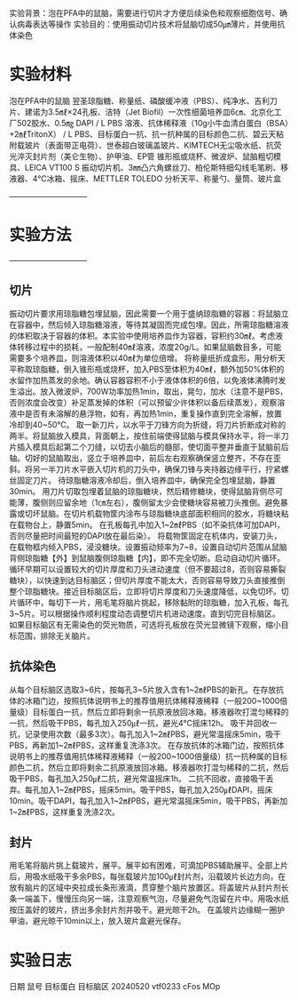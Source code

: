 实验背景：泡在PFA中的鼠脑，需要进行切片才方便后续染色和观察细胞信号、确认病毒表达等操作
实验目的：使用振动切片技术将鼠脑切成50㎛薄片，并使用抗体染色

# 实验材料
泡在PFA中的鼠脑
翌圣琼脂糖、称量纸、磷酸缓冲液（PBS）、纯净水、吉利刀片、建诺为3.5㎖×24孔板、洁特（Jet Biofil）一次性细菌培养皿6㎝、北京化工厂502胶水、0.5㎎ DAPI / L PBS 溶液、抗体稀释液（10g小牛血清白蛋白（BSA）+2㎖TritonX） / L PBS、目标蛋白一抗、抗一抗种属的目标颜色二抗、碧云天粘附载玻片（表面带正电荷）、世泰超白玻璃盖玻片、KIMTECH无尘吸水纸、抗荧光淬灭封片剂（美仑生物）、护甲油、EP管
锥形瓶或烧杯、微波炉、鼠脑粗切模具、LEICA VT100 S 振动切片机、3㎜凸六角螺丝刀、柏伦斯特细勾线毛笔刷、移液器、4℃冰箱、摇床、METTLER TOLEDO 分析天平、称量勺、量筒、玻片盒

——————————
# 实验方法
——————————
## 切片
振动切片要求用琼脂糖包埋鼠脑，因此需要一个用于盛纳琼脂糖的容器：将鼠脑立在容器中，然后倾入琼脂糖溶液，等待其凝固而完成包埋。因此，所需琼脂糖溶液的体积取决于容器的体积。本实验中使用培养皿作为容器，容积约30㎖。考虑液体转移过程中的损耗，一般配制40㎖溶液，浓度20g/L。如果鼠脑数目多，可能需要多个培养皿，则溶液体积以40㎖为单位倍增。
将称量纸折成盒形，用分析天平称取琼脂糖，倒入锥形瓶或烧杯，加入PBS至体积为40㎖，额外加50%体积的水留作加热蒸发的余地。确认容器容积不小于液体体积的6倍，以免液体沸腾时发生溢出。放入微波炉，700W功率加热1min，取出，晃匀，加水（注意不是PBS，否则浓度会改变）补足蒸发掉的体积（可以预留少许体积以备后续蒸发），观察溶液中是否有未溶解的悬浮物，如有，再加热1min，重复操作直到完全溶解，放置冷却到40~50℃。
取一新刀片，以水平于刀锋方向为折缝，将刀片折断成对称的两半。将鼠脑放入模具，背面朝上，按住前端使得鼠脑与模具保持水平，将一半刀片插入模具后起第二个刀缝，以切去小脑后的髓部，使切面平整并垂直于鼠脑前后轴。切好的鼠脑取出，竖立于培养皿中，前后左右观察确保竖立整齐，不存在歪斜。将另一半刀片水平嵌入切片机的刀头中，确保刀锋与夹持器边缘平行，拧紧螺丝固定刀片。
待琼脂糖溶液冷却后，倒入培养皿中，确保完全包埋鼠脑，静置30min。
用刀片切取包埋着鼠脑的琼脂糖块，然后精修糖块，使得鼠脑背侧尽可能薄，腹侧则应留余地（1㎝左右），腹侧留太少会使糖块容易被刀头推倒。避免暴露或切坏鼠脑。在切片机载物筐内涂布与琼脂糖块底部面积相同的胶水，将糖块粘在载物台上，静置5min。
在孔板每孔中加入1~2㎖PBS（如不染抗体可加DAPI，否则尽量把时间最短的DAPI放在最后染）。
将载物筐固定在机体内，安装刀头，在载物框内倾入PBS，浸没糖块。设置振动频率为7~8，设置自动切片范围从鼠脑背侧琼脂糖【外】到鼠脑腹侧琼脂糖【内】，即不完全切断。启动自动切片循环。循环早期可以设置较大的切片厚度和刀头进动速度（但不要超过8，否则容易撕裂糖块），以快速到达目标脑区；但切片厚度不能太大，否则容易导致刀头直接推倒整个琼脂糖块。接近目标脑区后，立即将切片厚度和刀头速度降低，以免切坏。切片循环中，每切下一片，用毛笔将脑片挑起，移除黏附的琼脂糖，加入孔板，每孔3~5片。可以根据操作顺利程度动态调整切片机进动速度。直到切完目标脑区。
如果目标脑区有无需染色的荧光物质，可选将孔板放在荧光显微镜下观察，缩小目标范围，排除无关脑片。

## 抗体染色
从每个目标脑区选取3~6片，按每孔3~5片放入含有1~2㎖PBS的新孔。在存放抗体的冰箱门边，按照抗体说明书上的推荐值用抗体稀释液稀释（一般200~1000倍量级）目标蛋白一抗，然后立即将剩余一抗原液放回冰箱。移液器吹打混匀稀释的一抗，然后吸干PBS，每孔加入250㎕一抗，避光4℃摇床12h。
吸干并回收一抗，记录使用次数（最多3次）。每孔加入1~2㎖PBS，避光常温摇床5min，吸干PBS，再新加1~2㎖PBS，这样重复洗涤3次。
在存放抗体的冰箱门边，按照抗体说明书上的推荐值用抗体稀释液稀释（一般200~1000倍量级）抗一抗种属的目标颜色二抗，然后立即将剩余二抗原液放回冰箱。移液器吹打混匀稀释的二抗，然后吸干PBS，每孔加入250㎕二抗，避光常温摇床1h。
二抗不回收，直接吸干丢弃。每孔加入1~2㎖PBS，摇床5min。吸干PBS，每孔加入250㎕DAPI，摇床10min。吸干DAPI，每孔加入1~2㎖PBS，避光常温摇床5min，吸干PBS，再新加1~2㎖PBS，这样重复洗涤2次。

## 封片
用毛笔将脑片挑上载玻片，展平。展平如有困难，可滴加PBS辅助展平。全部上片后，用吸水纸吸干多余PBS，每张载玻片加100㎕封片剂，沿载玻片长边方向，在放有脑片的区域中央拉成长条形液滴，贯穿整个脑片放置区。将盖玻片从封片剂长条一端盖下，慢慢压向另一端，注意观察气泡，尽量避免气泡留在片中。用吸水纸按压盖好的玻片，挤出多余封片剂并吸干。避光晾干2h。
在盖玻片边缘糊一圈护甲油，避光晾干10min以上，放入玻片盒避光保存。

# 实验日志
日期		鼠号		目标蛋白	目标脑区
20240520	vtf0233		cFos		MOp